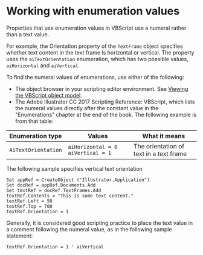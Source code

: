 # Working with enumeration values

Properties that use enumeration values in VBScript use a numeral rather than a text value.

For example, the Orientation property of the `TextFrame` object specifies whether text content in the text frame is horizontal or vertical. The property uses the `aiTextOrientation` enumeration, which has two possible values, `aiHorizontal` and `aiVertical`.

To find the numeral values of enumerations, use either of the following:

- The object browser in your scripting editor environment. See [Viewing the VBScript object model](../introduction/viewingTheObjectModel.md#viewing-the-vbscript-object-model).
- The Adobe lllustrator CC 2017 Scripting Reference: VBScript, which lists the numeral values directly after the constant value in the "Enumerations" chapter at the end of the book. The following example is from that table:

| Enumeration type    | Values                              | What it means                           |
|---------------------|-------------------------------------|-----------------------------------------|
| `AiTextOrientation` | `aiHorizontal = 0` `aiVertical = 1` | The orientation of text in a text frame |

The following sample specifies vertical text orientation

```vbscript
Set appRef = CreateObject ("Illustrator.Application")
Set docRef = appRef.Documents.Add
Set textRef = docRef.TextFrames.Add
textRef.Contents = "This is some text content."
textRef.Left = 50
textRef.Top = 700
textRef.Orientation = 1
```

Generally, it is considered good scripting practice to place the text value in a comment following the numeral value, as in the following sample statement:

```vbscript
textRef.Orientation = 1 ' aiVertical
```
